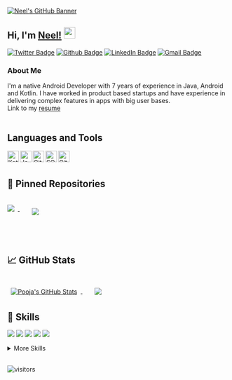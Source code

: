 <!--
**Neeldesai92** is a ✨ _special_ ✨ repository because its `README.md` (this file) appears on your GitHub profile.
-->

[![Neel's GitHub Banner](https://github.com/Neeldesai92/OrganizingRepos/blob/main/Banners%20(2).png)](https://github.com/Neeldesai92)

## Hi, I'm [Neel!](https://www.linkedin.com/in/singhpooja432/) <img src="https://github.com/TheDudeThatCode/TheDudeThatCode/blob/master/Assets/Hi.gif" width="26px">
  
[![Twitter Badge](https://img.shields.io/badge/Twitter-Profile-informational?style=flat&logo=twitter&logoColor=white&color=1CA2F1)](https://twitter.com/desai_neal7)
[![Github Badge](https://img.shields.io/badge/Github-Profile-informational?style=flat&logo=github&logoColor=white&color=green)](https://github.com/Neeldesai92)
[![LinkedIn Badge](https://img.shields.io/badge/LinkedIn-Profile-informational?style=flat&logo=linkedin&logoColor=white&color=blue)](https://www.linkedin.com/in/neel-desai-82392992)
[![Gmail Badge](https://img.shields.io/badge/Gmail-Mail-informational?style=flat&logo=gmail&logoColor=white&color=red)](mailto:neel.desai99@gmail.com)
<br />
  
### About Me
I'm a native Android Developer with 7 years of experience in Java, Android and Kotlin. I have worked in product based startups and have experience in delivering complex features in apps with big user bases.
<br />
Link to my [resume](https://drive.google.com/file/d/1ugdarMhmAz64d4TBa9dyaTEhkdzOLcQz/view?usp=drivesdk)
<br />
<br />
  
## Languages and Tools

<a href="https://kotlinlang.org/" target="_blank"><img align="left" alt="Kotlin" width="26px" src="https://github.com/Neeldesai92/ResourceRepos
/blob/main/kotlin.png" /></a>
<a href="https://www.java.com/en/" target="_blank"><img align="left" alt="Java" width="26px" src="https://github.com/Neeldesai92/ResourceRepos
/blob/main/java.png" /></a>
<a href="https://git-scm.com/" target="_blank"> <img align="left" alt="Git" width="26px" src="https://github.com/Neeldesai92/ResourceRepos
/blob/main/git.png"/> </a>
<a href="https://www.mysql.com/" target="_blank"> <img align="left" alt="SQL" width="26px" src="https://github.com/Neeldesai92/ResourceRepos
/blob/main/database.png"/> </a>
<img align="left" alt="GitHub" width="26px" src="https://github.com/Neeldesai92/ResourceRepos
/blob/main/github.png" />
<br />
<br />

## 📌 Pinned Repositories

<br>

<div>
   <a href="https://github.com/Neeldesai92/MyLocation">
  <img align="top" style="margin-right:0.5rem" src="https://github-readme-stats.vercel.app/api/pin/?username=Neeldesai92&repo=MyLocation&title_color=ffffff&text_color=c9cacc&icon_color=4AB197&bg_color=1A2B34" />
</a> &nbsp;&nbsp;&nbsp;&nbsp;
   <a href="https://github.com/Neeldesai92/Kotlin">
  <img align="top" style="margin:0.5rem" src="https://github-readme-stats.vercel.app/api/pin/?username=Neeldesai92&repo=Kotlin&title_color=ffffff&text_color=c9cacc&icon_color=4AB197&bg_color=1A2B34" />
</a>
<div>
  <br>
<div>


<br>
<br>

## &#x1f4c8; GitHub Stats

<br>
<a href="https://github.com/Neeldesai92">
  <img align="center" style="margin:0.5rem" src="https://github-readme-stats.vercel.app/api?username=Neeldesai92&show_icons=true&line_height=27&count_private=true&title_color=ffffff&text_color=c9cacc&icon_color=4AB097&bg_color=1A2B34" alt="Pooja's GitHub Stats" />
</a> &nbsp;&nbsp;&nbsp;&nbsp;

  <a href="https://github.com/Neeldesai92">
  <img align="center" style="margin:0.5rem" src="https://github-readme-stats.vercel.app/api/top-langs/?username=Neeldesai92&hide=html,css&title_color=ffffff&text_color=c9cacc&icon_color=4AB197&bg_color=1A2B34" />
</a>

## 💼 Skills

![](https://img.shields.io/badge/Code-Java-informational?style=flat&logo=java&logoColor=white&color=4AB197)
![](https://img.shields.io/badge/Code-Kotlin-informational?style=flat&logo=kotlin&logoColor=white&color=4AB197)
![](https://img.shields.io/badge/Code-MySQL-informational?style=flat&logo=MySQL&logoColor=white&color=4AB197)
![](https://img.shields.io/badge/Code-Android-informational?style=flat&logo=Android&logoColor=white&color=4AB197)
![](https://img.shields.io/badge/Tools-Git-informational?style=flat&logo=Git&logoColor=white&color=4AB197)

<details>
<summary>More Skills</summary>
<br>

![](https://img.shields.io/badge/Code-GraphQL-informational?style=flat&logo=GraphQL&logoColor=white&color=4AB197)
![](https://img.shields.io/badge/Tools-Postman-informational?style=flat&logo=Postman&logoColor=white&color=4AB197)
![](https://img.shields.io/badge/Code-C-informational?style=flat&logo=C&logoColor=white&color=4AB197)
![](https://img.shields.io/badge/Tools-Gradle-informational?style=flat&logo=Gradle&logoColor=white&color=4AB197)
![](https://img.shields.io/badge/Tools-Jira-informational?style=flat&logo=Jira-Software&logoColor=white&color=4AB197)
![](https://img.shields.io/badge/Tools-GitHub-informational?style=flat&logo=GitHub&logoColor=white&color=4AB197)

</details>

<br>

![visitors](https://visitor-badge.laobi.icu/badge?page_id=Neeldesai92.Neeldesai92)
